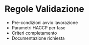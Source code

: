 # Regole Validazione
- Pre-condizioni avvio lavorazione
- Parametri HACCP per fase
- Criteri completamento
- Documentazione richiesta
